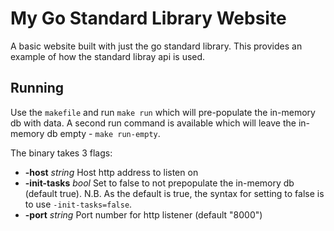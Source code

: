 # My Go Standard Library Website

A basic website built with just the go standard library. This provides an example of how the standard libray api is used.

## Running

Use the `makefile` and run `make run` which will pre-populate the in-memory db with data. A second run command is available which will leave the in-memory db empty - `make run-empty`.

The binary takes 3 flags:

- **-host** _string_ Host http address to listen on
- **-init-tasks** _bool_ Set to false to not prepopulate the in-memory db (default true). N.B. As the default is true, the syntax for setting to false is to use `-init-tasks=false`.
- **-port** _string_ Port number for http listener (default "8000")
